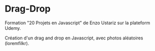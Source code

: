 # Drag-Drop

Formation "20 Projets en Javascript" de Enzo Ustariz sur la plateform Udemy.

Création d'un drag and drop en Javascript, avec photos aléatoires (loremfilkr).
